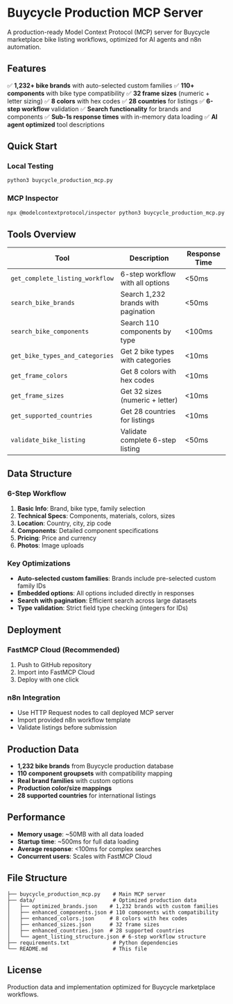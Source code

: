 # Buycycle Production MCP Server

A production-ready Model Context Protocol (MCP) server for Buycycle marketplace bike listing workflows, optimized for AI agents and n8n automation.

## Features

✅ **1,232+ bike brands** with auto-selected custom families
✅ **110+ components** with bike type compatibility
✅ **32 frame sizes** (numeric + letter sizing)
✅ **8 colors** with hex codes
✅ **28 countries** for listings
✅ **6-step workflow** validation
✅ **Search functionality** for brands and components
✅ **Sub-1s response times** with in-memory data loading
✅ **AI agent optimized** tool descriptions

## Quick Start

### Local Testing
```bash
python3 buycycle_production_mcp.py
```

### MCP Inspector
```bash
npx @modelcontextprotocol/inspector python3 buycycle_production_mcp.py
```

## Tools Overview

| Tool | Description | Response Time |
|------|-------------|---------------|
| `get_complete_listing_workflow` | 6-step workflow with all options | <50ms |
| `search_bike_brands` | Search 1,232 brands with pagination | <50ms |
| `search_bike_components` | Search 110 components by type | <100ms |
| `get_bike_types_and_categories` | Get 2 bike types with categories | <10ms |
| `get_frame_colors` | Get 8 colors with hex codes | <10ms |
| `get_frame_sizes` | Get 32 sizes (numeric + letter) | <10ms |
| `get_supported_countries` | Get 28 countries for listings | <10ms |
| `validate_bike_listing` | Validate complete 6-step listing | <50ms |

## Data Structure

### 6-Step Workflow
1. **Basic Info**: Brand, bike type, family selection
2. **Technical Specs**: Components, materials, colors, sizes
3. **Location**: Country, city, zip code
4. **Components**: Detailed component specifications
5. **Pricing**: Price and currency
6. **Photos**: Image uploads

### Key Optimizations
- **Auto-selected custom families**: Brands include pre-selected custom family IDs
- **Embedded options**: All options included directly in responses
- **Search with pagination**: Efficient search across large datasets
- **Type validation**: Strict field type checking (integers for IDs)

## Deployment

### FastMCP Cloud (Recommended)
1. Push to GitHub repository
2. Import into FastMCP Cloud
3. Deploy with one click

### n8n Integration
- Use HTTP Request nodes to call deployed MCP server
- Import provided n8n workflow template
- Validate listings before submission

## Production Data

- **1,232 bike brands** from Buycycle production database
- **110 component groupsets** with compatibility mapping
- **Real brand families** with custom options
- **Production color/size mappings**
- **28 supported countries** for international listings

## Performance

- **Memory usage**: ~50MB with all data loaded
- **Startup time**: ~500ms for full data loading
- **Average response**: <100ms for complex searches
- **Concurrent users**: Scales with FastMCP Cloud

## File Structure

```
├── buycycle_production_mcp.py    # Main MCP server
├── data/                         # Optimized production data
│   ├── optimized_brands.json    # 1,232 brands with custom families
│   ├── enhanced_components.json # 110 components with compatibility
│   ├── enhanced_colors.json     # 8 colors with hex codes
│   ├── enhanced_sizes.json      # 32 frame sizes
│   ├── enhanced_countries.json  # 28 supported countries
│   └── agent_listing_structure.json # 6-step workflow structure
├── requirements.txt              # Python dependencies
└── README.md                     # This file
```

## License

Production data and implementation optimized for Buycycle marketplace workflows.